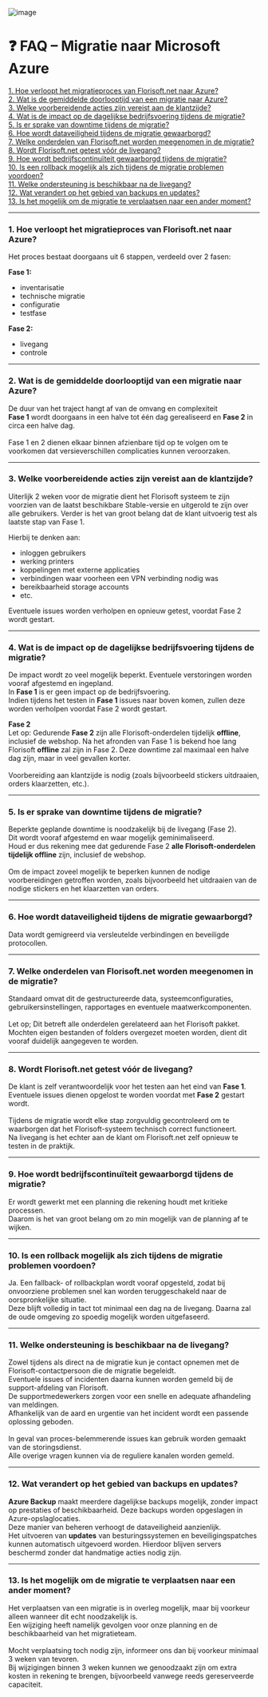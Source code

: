 ![image](https://github.com/user-attachments/assets/c868180d-893a-4744-bbaa-0f2847606598)


# ❓ FAQ – Migratie naar Microsoft Azure

[1. Hoe verloopt het migratieproces van Florisoft.net naar Azure?](#1-hoe-verloopt-het-migratieproces-van-florisoftnet-naar-azure)  
[2. Wat is de gemiddelde doorlooptijd van een migratie naar Azure?](#2-wat-is-de-gemiddelde-doorlooptijd-van-een-migratie-naar-azure)  
[3. Welke voorbereidende acties zijn vereist aan de klantzijde?](#3-welke-voorbereidende-acties-zijn-vereist-aan-de-klantzijde)  
[4. Wat is de impact op de dagelijkse bedrijfsvoering tijdens de migratie?](#4-wat-is-de-impact-op-de-dagelijkse-bedrijfsvoering-tijdens-de-migratie)  
[5. Is er sprake van downtime tijdens de migratie?](#5-is-er-sprake-van-downtime-tijdens-de-migratie)  
[6. Hoe wordt dataveiligheid tijdens de migratie gewaarborgd?](#6-hoe-wordt-dataveiligheid-tijdens-de-migratie-gewaarborgd)  
[7. Welke onderdelen van Florisoft.net worden meegenomen in de migratie?](#7-welke-onderdelen-van-florisoftnet-worden-meegenomen-in-de-migratie)  
[8. Wordt Florisoft.net getest vóór de livegang?](#8-wordt-florisoftnet-getest-vóór-de-livegang)  
[9. Hoe wordt bedrijfscontinuïteit gewaarborgd tijdens de migratie?](#9-hoe-wordt-bedrijfscontinuïteit-gewaarborgd-tijdens-de-migratie)  
[10. Is een rollback mogelijk als zich tijdens de migratie problemen voordoen?](#10-is-een-rollback-mogelijk-als-zich-tijdens-de-migratie-problemen-voordoen)  
[11. Welke ondersteuning is beschikbaar na de livegang?](#11-welke-ondersteuning-is-beschikbaar-na-de-livegang)  
[12. Wat verandert op het gebied van backups en updates?](#12-wat-verandert-op-het-gebied-van-backups-en-updates)  
[13. Is het mogelijk om de migratie te verplaatsen naar een ander moment?](#13-is-het-mogelijk-om-de-migratie-te-verplaatsen-naar-een-ander-moment)  

---

### 1. Hoe verloopt het migratieproces van Florisoft.net naar Azure?
Het proces bestaat doorgaans uit 6 stappen, verdeeld over 2 fasen: 

**Fase 1:** 
- inventarisatie
- technische migratie
- configuratie
- testfase

**Fase 2:**
- livegang
- controle

---

### 2. Wat is de gemiddelde doorlooptijd van een migratie naar Azure?

De duur van het traject hangt af van de omvang en complexiteit <br>
**Fase 1** wordt doorgaans in een halve tot één dag gerealiseerd en **Fase 2** in circa een halve dag. <br><br>
Fase 1 en 2 dienen elkaar binnen afzienbare tijd op te volgen om te voorkomen dat versieverschillen complicaties kunnen veroorzaken. 

---

### 3. Welke voorbereidende acties zijn vereist aan de klantzijde?
Uiterlijk 2 weken voor de migratie dient het Florisoft systeem te zijn voorzien van de laatst beschikbare Stable-versie en uitgerold te zijn over alle gebruikers.
Verder is het van groot belang dat de klant uitvoerig test als laatste stap van Fase 1. 

Hierbij te denken aan:
- inloggen gebruikers
- werking printers
- koppelingen met externe applicaties
- verbindingen waar voorheen een VPN verbinding nodig was
- bereikbaarheid storage accounts
- etc. 

Eventuele issues worden verholpen en opnieuw getest, voordat Fase 2 wordt gestart. 


---

### 4. Wat is de impact op de dagelijkse bedrijfsvoering tijdens de migratie?
De impact wordt zo veel mogelijk beperkt. Eventuele verstoringen worden vooraf afgestemd en ingepland. <br>
In **Fase 1** is er geen impact op de bedrijfsvoering.<br>
Indien tijdens het testen in **Fase 1** issues naar boven komen, zullen deze worden verholpen voordat Fase 2 wordt gestart. <br>

**Fase 2** <br>
Let op: Gedurende **Fase 2** zijn alle Florisoft-onderdelen tijdelijk **offline**, inclusief de webshop.
Na het afronden van Fase 1 is bekend hoe lang Florisoft **offline** zal zijn in Fase 2. Deze downtime zal maximaal een halve dag zijn, maar in veel gevallen korter. <br><br>
Voorbereiding aan klantzijde is nodig (zoals bijvoorbeeld stickers uitdraaien, orders klaarzetten, etc.).

---

### 5. Is er sprake van downtime tijdens de migratie?
Beperkte geplande downtime is noodzakelijk bij de livegang (Fase 2). <br>
Dit wordt vooraf afgestemd en waar mogelijk geminimaliseerd.<br>
Houd er dus rekening mee dat gedurende Fase 2 **alle Florisoft-onderdelen tijdelijk offline** zijn, inclusief de webshop. <br><br>
Om de impact zoveel mogelijk te beperken kunnen de nodige voorbereidingen getroffen worden, zoals bijvoorbeeld het uitdraaien van de nodige stickers en het klaarzetten van orders. 

---

### 6. Hoe wordt dataveiligheid tijdens de migratie gewaarborgd?
Data wordt gemigreerd via versleutelde verbindingen en beveiligde protocollen. 

---

### 7. Welke onderdelen van Florisoft.net worden meegenomen in de migratie?
Standaard omvat dit de gestructureerde data, systeemconfiguraties, gebruikersinstellingen, rapportages en eventuele maatwerkcomponenten. <br><br>
Let op; Dit betreft alle onderdelen gerelateerd aan het Florisoft pakket. Mochten eigen bestanden of folders overgezet moeten worden, dient dit vooraf duidelijk aangegeven te worden. 

---

### 8. Wordt Florisoft.net getest vóór de livegang?
De klant is zelf verantwoordelijk voor het testen aan het eind van **Fase 1**. <br>
Eventuele issues dienen opgelost te worden voordat met **Fase 2** gestart wordt.<br><br>
Tijdens de migratie wordt elke stap zorgvuldig gecontroleerd om te waarborgen dat het Florisoft-systeem technisch correct functioneert.<br>
Na livegang is het echter aan de klant om Florisoft.net zelf opnieuw te testen in de praktijk.

---

### 9. Hoe wordt bedrijfscontinuïteit gewaarborgd tijdens de migratie?
Er wordt gewerkt met een planning die rekening houdt met kritieke processen. <br>
Daarom is het van groot belang om zo min mogelijk van de planning af te wijken. 

---

### 10. Is een rollback mogelijk als zich tijdens de migratie problemen voordoen?
Ja. Een fallback- of rollbackplan wordt vooraf opgesteld, zodat bij onvoorziene problemen snel kan worden teruggeschakeld naar de oorspronkelijke situatie. <br>
Deze blijft volledig in tact tot minimaal een dag na de livegang. Daarna zal de oude omgeving zo spoedig mogelijk worden uitgefaseerd. 

---

### 11. Welke ondersteuning is beschikbaar na de livegang?
Zowel tijdens als direct na de migratie kun je contact opnemen met de Florisoft-contactpersoon die de migratie begeleidt. <br>
Eventuele issues of incidenten daarna kunnen worden gemeld bij de support-afdeling van Florisoft. <br>
De supportmedewerkers zorgen voor een snelle en adequate afhandeling van meldingen. <br>
Afhankelijk van de aard en urgentie van het incident wordt een passende oplossing geboden.<br><br>
In geval van proces-belemmerende issues kan gebruik worden gemaakt van de storingsdienst. <br>
Alle overige vragen kunnen via de reguliere kanalen worden gemeld.   

---

### 12. Wat verandert op het gebied van backups en updates?
**Azure Backup** maakt meerdere dagelijkse backups mogelijk, zonder impact op prestaties of beschikbaarheid. Deze backups worden opgeslagen in Azure-opslaglocaties. <br>
Deze manier van beheren verhoogt de dataveiligheid aanzienlijk. <br>
Het uitvoeren van **updates** van besturingssystemen en beveiligingspatches kunnen automatisch uitgevoerd worden. Hierdoor blijven servers beschermd zonder dat handmatige acties nodig zijn. <br>

---

### 13. Is het mogelijk om de migratie te verplaatsen naar een ander moment?
Het verplaatsen van een migratie is in overleg mogelijk, maar bij voorkeur alleen wanneer dit echt noodzakelijk is. <br>
Een wijziging heeft namelijk gevolgen voor onze planning en de beschikbaarheid van het migratieteam.<br>
<br>
Mocht verplaatsing toch nodig zijn, informeer ons dan bij voorkeur minimaal 3 weken van tevoren. <br>
Bij wijzigingen binnen 3 weken kunnen we genoodzaakt zijn om extra kosten in rekening te brengen, bijvoorbeeld vanwege reeds gereserveerde capaciteit.
